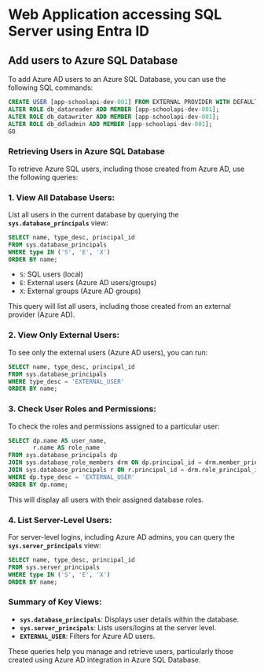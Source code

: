 # Web Application accessing SQL Server using Entra ID

## Add users to Azure SQL Database

To add Azure AD users to an Azure SQL Database, you can use the following SQL commands:

```sql
CREATE USER [app-schoolapi-dev-001] FROM EXTERNAL PROVIDER WITH DEFAULT_SCHEMA = dbo;
ALTER ROLE db_datareader ADD MEMBER [app-schoolapi-dev-001];
ALTER ROLE db_datawriter ADD MEMBER [app-schoolapi-dev-001];
ALTER ROLE db_ddladmin ADD MEMBER [app-schoolapi-dev-001];
GO
```

### Retrieving Users in Azure SQL Database

To retrieve Azure SQL users, including those created from Azure AD, use the following queries:

### 1. **View All Database Users**:

List all users in the current database by querying the **`sys.database_principals`** view:

```sql
SELECT name, type_desc, principal_id
FROM sys.database_principals
WHERE type IN ('S', 'E', 'X')
ORDER BY name;
```

- `S`: SQL users (local)
- `E`: External users (Azure AD users/groups)
- `X`: External groups (Azure AD groups)

This query will list all users, including those created from an external provider (Azure AD).

### 2. **View Only External Users**:

To see only the external users (Azure AD users), you can run:

```sql
SELECT name, type_desc, principal_id
FROM sys.database_principals
WHERE type_desc = 'EXTERNAL_USER'
ORDER BY name;
```

### 3. **Check User Roles and Permissions**:

To check the roles and permissions assigned to a particular user:

```sql
SELECT dp.name AS user_name,
       r.name AS role_name
FROM sys.database_principals dp
JOIN sys.database_role_members drm ON dp.principal_id = drm.member_principal_id
JOIN sys.database_principals r ON r.principal_id = drm.role_principal_id
WHERE dp.type_desc = 'EXTERNAL_USER'
ORDER BY dp.name;
```

This will display all users with their assigned database roles.

### 4. **List Server-Level Users**:

For server-level logins, including Azure AD admins, you can query the **`sys.server_principals`** view:

```sql
SELECT name, type_desc, principal_id
FROM sys.server_principals
WHERE type IN ('S', 'E', 'X')
ORDER BY name;
```

### Summary of Key Views:

- **`sys.database_principals`**: Displays user details within the database.
- **`sys.server_principals`**: Lists users/logins at the server level.
- **`EXTERNAL_USER`**: Filters for Azure AD users.

These queries help you manage and retrieve users, particularly those created using Azure AD integration in Azure SQL Database.
